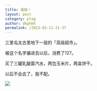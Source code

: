 ```yaml
---
title: 高级！
layout: post
category: plog
author: dkphhh
permalink: /2023-02-11-21-37
---
```

三里屯太古里地下一层的「高级超市」。

被这个名字骗进去以后，消费了127。

买了三罐乳酸菌汽水，两包玉米片，两盒饼干。

以后不会去了，我不配。

![](https://cdn.jsdelivr.net/gh/dkphhh/img/imgformessage/20230211213611.jpg)
